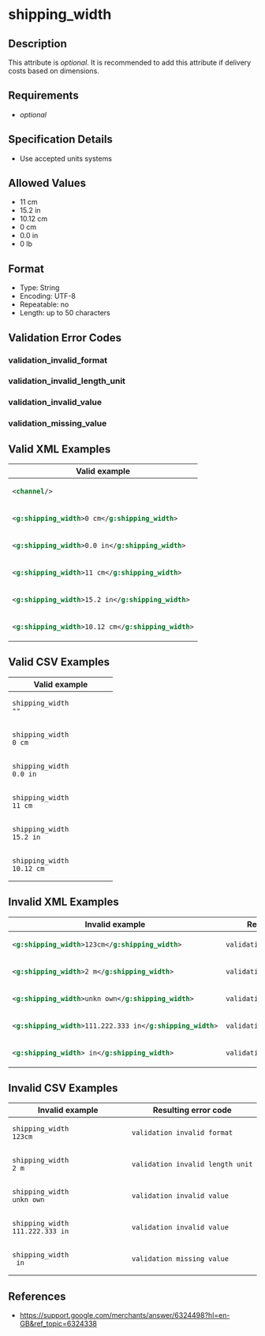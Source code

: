 # shipping_width

## Description

This attribute is *optional*.
It is recommended to add this attribute if delivery costs based on dimensions.

## Requirements

* *optional*


## Specification Details

- Use accepted units systems

## Allowed Values
- 11 cm
- 15.2 in
- 10.12 cm
- 0 cm
- 0.0 in
- 0 lb

## Format

- Type: String
- Encoding: UTF-8
- Repeatable: no
- Length: up to 50 characters


## Validation Error Codes

### validation_invalid_format
### validation_invalid_length_unit
### validation_invalid_value
### validation_missing_value

## Valid XML Examples

<table>
<thead>
<tr><th>Valid example                                </th></tr>
</thead>
<tbody>
<tr><td>

```xml
<channel/>                                   
```

</td></tr>
<tr><td>

```xml
<g:shipping_width>0 cm</g:shipping_width>    
```

</td></tr>
<tr><td>

```xml
<g:shipping_width>0.0 in</g:shipping_width>  
```

</td></tr>
<tr><td>

```xml
<g:shipping_width>11 cm</g:shipping_width>   
```

</td></tr>
<tr><td>

```xml
<g:shipping_width>15.2 in</g:shipping_width> 
```

</td></tr>
<tr><td>

```xml
<g:shipping_width>10.12 cm</g:shipping_width>
```

</td></tr>
</tbody>
</table>

## Valid CSV Examples

<table>
<thead>
<tr><th>Valid example  </th></tr>
</thead>
<tbody>
<tr><td>

```csv
shipping_width
""                
```

</td></tr>
<tr><td>

```csv
shipping_width
0 cm                
```

</td></tr>
<tr><td>

```csv
shipping_width
0.0 in                
```

</td></tr>
<tr><td>

```csv
shipping_width
11 cm                
```

</td></tr>
<tr><td>

```csv
shipping_width
15.2 in                
```

</td></tr>
<tr><td>

```csv
shipping_width
10.12 cm                
```

</td></tr>
</tbody>
</table>

## Invalid XML Examples

<table>
<thead>
<tr><th>Invalid example                                    </th><th>Resulting error code          </th></tr>
</thead>
<tbody>
<tr><td>

```xml
<g:shipping_width>123cm</g:shipping_width>         
```

</td><td>

```xml
validation_invalid_format     
```

</td></tr>
<tr><td>

```xml
<g:shipping_width>2 m</g:shipping_width>           
```

</td><td>

```xml
validation_invalid_length_unit
```

</td></tr>
<tr><td>

```xml
<g:shipping_width>unkn own</g:shipping_width>      
```

</td><td>

```xml
validation_invalid_value      
```

</td></tr>
<tr><td>

```xml
<g:shipping_width>111.222.333 in</g:shipping_width>
```

</td><td>

```xml
validation_invalid_value      
```

</td></tr>
<tr><td>

```xml
<g:shipping_width> in</g:shipping_width>           
```

</td><td>

```xml
validation_missing_value      
```

</td></tr>
</tbody>
</table>

## Invalid CSV Examples

<table>
<thead>
<tr><th>Invalid example  </th><th>Resulting error code          </th></tr>
</thead>
<tbody>
<tr><td>

```csv
shipping_width
123cm                  
```

</td><td>

```csv
validation_invalid_format     
```

</td></tr>
<tr><td>

```csv
shipping_width
2 m                  
```

</td><td>

```csv
validation_invalid_length_unit
```

</td></tr>
<tr><td>

```csv
shipping_width
unkn own                  
```

</td><td>

```csv
validation_invalid_value      
```

</td></tr>
<tr><td>

```csv
shipping_width
111.222.333 in                  
```

</td><td>

```csv
validation_invalid_value      
```

</td></tr>
<tr><td>

```csv
shipping_width
 in                  
```

</td><td>

```csv
validation_missing_value      
```

</td></tr>
</tbody>
</table>

## References
* https://support.google.com/merchants/answer/6324498?hl=en-GB&ref_topic=6324338
